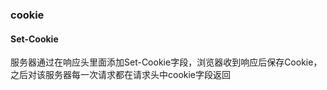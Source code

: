 ### cookie

#### Set-Cookie

服务器通过在响应头里面添加Set-Cookie字段，浏览器收到响应后保存Cookie，之后对该服务器每一次请求都在请求头中cookie字段返回
